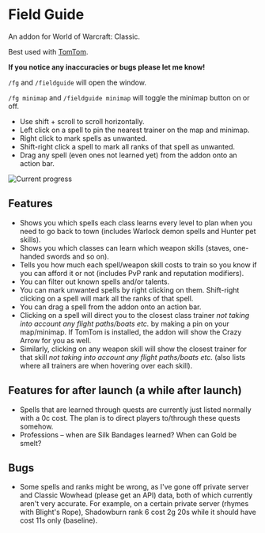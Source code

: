 # Field Guide
An addon for World of Warcraft: Classic.

Best used with [TomTom](https://www.curseforge.com/wow/addons/tomtom).

**If you notice any inaccuracies or bugs please let me know!**

`/fg` and `/fieldguide` will open the window.

`/fg minimap` and `/fieldguide minimap` will toggle the minimap button on or off.

- Use shift + scroll to scroll horizontally.
- Left click on a spell to pin the nearest trainer on the map and minimap.
- Right click to mark spells as unwanted.
- Shift-right click a spell to mark all ranks of that spell as unwanted.
- Drag any spell (even ones not learned yet) from the addon onto an action bar.

![Current progress](https://i.imgur.com/ilOHSbp.png)

## Features
- Shows you which spells each class learns every level to plan when you need to go back to town (includes Warlock demon spells and Hunter pet skills).
- Shows you which classes can learn which weapon skills (staves, one-handed swords and so on).
- Tells you how much each spell/weapon skill costs to train so you know if you can afford it or not (includes PvP rank and reputation modifiers).
- You can filter out known spells and/or talents.
- You can mark unwanted spells by right clicking on them. Shift-right clicking on a spell will mark all the ranks of that spell.
- You can drag a spell from the addon onto an action bar.
- Clicking on a spell will direct you to the closest class trainer *not taking into account any flight paths/boats etc.* by making a pin on your map/minimap. If TomTom is installed, the addon will show the Crazy Arrow for you as well.
- Similarly, clicking on any weapon skill will show the closest trainer for that skill *not taking into account any flight paths/boats etc.* (also lists where all trainers are when hovering over each skill).

## Features for after launch (a while after launch)
- Spells that are learned through quests are currently just listed normally with a 0c cost. The plan is to direct players to/through these quests somehow.
- Professions – when are Silk Bandages learned? When can Gold be smelt?

## Bugs
- Some spells and ranks might be wrong, as I've gone off private server and Classic Wowhead (please get an API) data, both of which currently aren't very accurate. For example, on a certain private server (rhymes with Blight's Rope), Shadowburn rank 6 cost 2g 20s while it should have cost 11s only (baseline).
